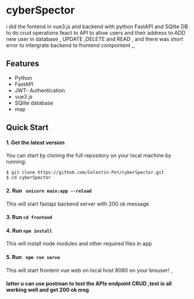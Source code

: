 # cyberSpector 
 i did the fontend in vue3.js and backend with python FastAPI and SQlite DB
  to do crud operations feact to API to allow users and their address to ADD new user in database , UPDATE ,DELETE and READ  , and there was short error to intergrate backend to frontend compontent ,,  

## Features
- Python
-  FastAPI
-  JWT- Authentication
- vue3 js
- SQlite database
- map

## Quick Start

#### 1. Get the latest version

You can start by cloning the full reposıtory on your
local machine by running:

```shell
$ git clone https://github.com/Celestin-Pet/cyberSpector.git
$ cd cyberSpector
```

#### 2. Run ` unicorn main:app --reload` 

This will start fastapi backend server  with 200 ok message

#### 3. Run `cd frontend `


#### 4. Run ` npm install ` 

This will install node modules and other required files in app

#### 5. Run ` npm run serve`

This will start frontent vue web on local host 8080 on your brouser! , 

#### latter u can use postman to test the APIs endpoint CRUD ,test is all working well and get 200 ok msg
